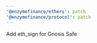 ```yaml
---
'@enzymefinance/ethers': patch
'@enzymefinance/protocol': patch
---
```


Add eth_sign for Gnosis Safe
